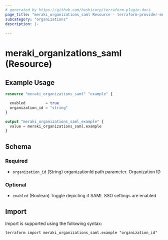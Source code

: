 ```yaml
---
# generated by https://github.com/hashicorp/terraform-plugin-docs
page_title: "meraki_organizations_saml Resource - terraform-provider-meraki"
subcategory: "organizations"
description: |-
  
---
```


# meraki_organizations_saml (Resource)



## Example Usage

```terraform
resource "meraki_organizations_saml" "example" {

  enabled         = true
  organization_id = "string"
}

output "meraki_organizations_saml_example" {
  value = meraki_organizations_saml.example
}
```

<!-- schema generated by tfplugindocs -->
## Schema

### Required

- `organization_id` (String) organizationId path parameter. Organization ID

### Optional

- `enabled` (Boolean) Toggle depicting if SAML SSO settings are enabled

## Import

Import is supported using the following syntax:

```shell
terraform import meraki_organizations_saml.example "organization_id"
```
